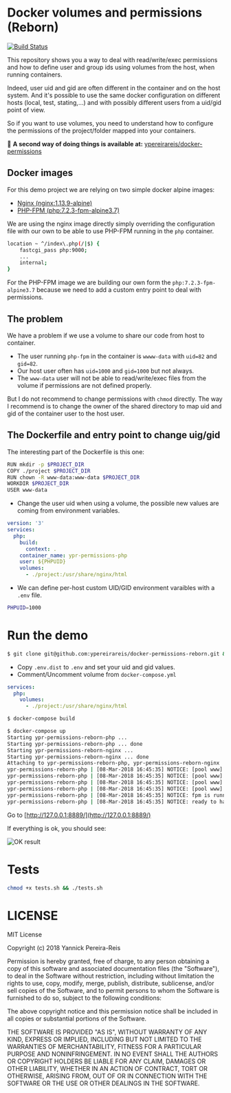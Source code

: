 # Docker volumes and permissions (Reborn)

[![Build Status](https://travis-ci.org/ypereirareis/docker-permissions-reborn.svg?branch=master)](https://travis-ci.org/ypereirareis/docker-permissions-reborn)

This repository shows you a way to deal with read/write/exec permissions
and how to define user and group ids using volumes from the host, when running containers.

Indeed, user uid and gid are often different in the container and on the host system.
And it's possible to use the same docker configuration on different hosts (local, test, stating,...)
and with possibly different users from a uid/gid point of view.

So if you want to use volumes, you need to understand how to configure the permissions of the project/folder
mapped into your containers.

:whale: **A second way of doing things is available at:** [ypereirareis/docker-permissions](https://github.com/ypereirareis/docker-permissions)

## Docker images

For this demo project we are relying on two simple docker alpine images:

* [Nginx (nginx:1.13.9-alpine)](https://hub.docker.com/_/nginx/)
* [PHP-FPM (php:7.2.3-fpm-alpine3.7)](https://hub.docker.com/_/php/)

We are using the nginx image directly simply overriding the configuration file with our own
to be able to use PHP-FPM running in the `php` container.

```bash
location ~ ^/index\.php(/|$) {
    fastcgi_pass php:9000;
    ...
    internal;
}
```

For the PHP-FPM image we are building our own form the `php:7.2.3-fpm-alpine3.7` because we need to
add a custom entry point to deal with permissions.

## The problem

We have a problem if we use a volume to share our code from host to container.

* The user running `php-fpm` in the container is `wwww-data` with `uid=82` and `gid=82`.
* Our host user often has `uid=1000` and `gid=1000` but not always.
* The `www-data` user will not be able to read/write/exec files from the volume if permissions are not defined properly.

But I do not recommend to change permissions with `chmod` directly.
The way I recommend is to change the owner of the shared directory to map uid and gid of the container user
to the host user.

## The Dockerfile and entry point to change uig/gid

The interesting part of the Dockerfile is this one:

```bash
RUN mkdir -p $PROJECT_DIR
COPY ./project $PROJECT_DIR
RUN chown -R www-data:www-data $PROJECT_DIR
WORKDIR $PROJECT_DIR
USER www-data
```

* Change the user uid when using a volume, the possible new values are coming from environment variables.

```yaml
version: '3'
services:
  php:
    build:
      context: .
    container_name: ypr-permissions-php
    user: ${PHPUID}
    volumes:
      - ./project:/usr/share/nginx/html
```

* We can define per-host custom UID/GID environment varaibles with a `.env` file.

```bash
PHPUID=1000
```

# Run the demo

```bash
$ git clone git@github.com:ypereirareis/docker-permissions-reborn.git && cd docker-permissions-reborn
```

* Copy `.env.dist` to `.env` and set your uid and gid values.
* Comment/Uncomment volume from `docker-compose.yml`

```yaml
services:
  php:
    volumes:
      - ./project:/usr/share/nginx/html
```

```bash
$ docker-compose build

```

```bash
$ docker-compose up
Starting ypr-permissions-reborn-php ... 
Starting ypr-permissions-reborn-php ... done
Starting ypr-permissions-reborn-nginx ... 
Starting ypr-permissions-reborn-nginx ... done
Attaching to ypr-permissions-reborn-php, ypr-permissions-reborn-nginx
ypr-permissions-reborn-php | [08-Mar-2018 16:45:35] NOTICE: [pool www] 'user' directive is ignored when FPM is not running as root
ypr-permissions-reborn-php | [08-Mar-2018 16:45:35] NOTICE: [pool www] 'user' directive is ignored when FPM is not running as root
ypr-permissions-reborn-php | [08-Mar-2018 16:45:35] NOTICE: [pool www] 'group' directive is ignored when FPM is not running as root
ypr-permissions-reborn-php | [08-Mar-2018 16:45:35] NOTICE: [pool www] 'group' directive is ignored when FPM is not running as root
ypr-permissions-reborn-php | [08-Mar-2018 16:45:35] NOTICE: fpm is running, pid 1
ypr-permissions-reborn-php | [08-Mar-2018 16:45:35] NOTICE: ready to handle connections
```

Go to [http://127.0.0.1:8889/](http://127.0.0.1:8889/)

If everything is ok, you should see:

![OK result](./img/ok.png)

# Tests

```bash
chmod +x tests.sh && ./tests.sh
```

# LICENSE

MIT License

Copyright (c) 2018 Yannick Pereira-Reis

Permission is hereby granted, free of charge, to any person obtaining a copy
of this software and associated documentation files (the "Software"), to deal
in the Software without restriction, including without limitation the rights
to use, copy, modify, merge, publish, distribute, sublicense, and/or sell
copies of the Software, and to permit persons to whom the Software is
furnished to do so, subject to the following conditions:

The above copyright notice and this permission notice shall be included in all
copies or substantial portions of the Software.

THE SOFTWARE IS PROVIDED "AS IS", WITHOUT WARRANTY OF ANY KIND, EXPRESS OR
IMPLIED, INCLUDING BUT NOT LIMITED TO THE WARRANTIES OF MERCHANTABILITY,
FITNESS FOR A PARTICULAR PURPOSE AND NONINFRINGEMENT. IN NO EVENT SHALL THE
AUTHORS OR COPYRIGHT HOLDERS BE LIABLE FOR ANY CLAIM, DAMAGES OR OTHER
LIABILITY, WHETHER IN AN ACTION OF CONTRACT, TORT OR OTHERWISE, ARISING FROM,
OUT OF OR IN CONNECTION WITH THE SOFTWARE OR THE USE OR OTHER DEALINGS IN THE
SOFTWARE.
